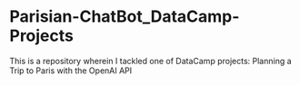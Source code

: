 # Parisian-ChatBot_DataCamp-Projects
This is a repository wherein I tackled one of DataCamp projects: Planning a Trip to Paris with the OpenAI API
